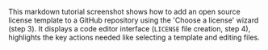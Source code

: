 This markdown tutorial screenshot shows how to add an open source license template to a GitHub repository using the 'Choose a license' wizard (step 3). It displays a code editor interface (`LICENSE` file creation, step 4), highlights the key actions needed like selecting a template and editing files.